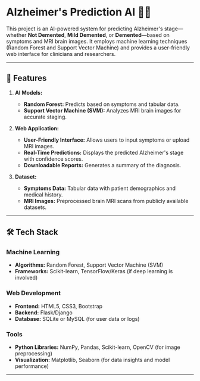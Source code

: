 # Alzheimer's Prediction AI 🧠💡

This project is an AI-powered system for predicting Alzheimer's stage—whether **Not Demented**, **Mild Demented**, or **Demented**—based on symptoms and MRI brain images. It employs machine learning techniques (Random Forest and Support Vector Machine) and provides a user-friendly web interface for clinicians and researchers.

---

## 🌟 Features

1. **AI Models:**
   - **Random Forest:** Predicts based on symptoms and tabular data.
   - **Support Vector Machine (SVM):** Analyzes MRI brain images for accurate staging.

2. **Web Application:**
   - **User-Friendly Interface:** Allows users to input symptoms or upload MRI images.
   - **Real-Time Predictions:** Displays the predicted Alzheimer's stage with confidence scores.
   - **Downloadable Reports:** Generates a summary of the diagnosis.

3. **Dataset:**
   - **Symptoms Data:** Tabular data with patient demographics and medical history.
   - **MRI Images:** Preprocessed brain MRI scans from publicly available datasets.

---

## 🛠️ Tech Stack

### Machine Learning
- **Algorithms:** Random Forest, Support Vector Machine (SVM)  
- **Frameworks:** Scikit-learn, TensorFlow/Keras (if deep learning is involved)

### Web Development
- **Frontend:** HTML5, CSS3, Bootstrap  
- **Backend:** Flask/Django  
- **Database:** SQLite or MySQL (for user data or logs)

### Tools
- **Python Libraries:** NumPy, Pandas, Scikit-learn, OpenCV (for image preprocessing)  
- **Visualization:** Matplotlib, Seaborn (for data insights and model performance)

---

